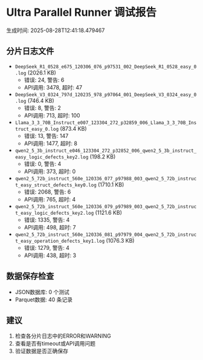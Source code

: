 # Ultra Parallel Runner 调试报告

生成时间: 2025-08-28T12:41:18.479467

## 分片日志文件

- `DeepSeek_R1_0528_e675_120306_076_p97531_002_DeepSeek_R1_0528_easy_0.log` (2026.1 KB)
  - 错误: 24, 警告: 6
  - API调用: 3478, 超时: 47
- `DeepSeek_V3_0324_797d_120235_978_p97064_001_DeepSeek_V3_0324_easy_0.log` (746.4 KB)
  - 错误: 8, 警告: 2
  - API调用: 713, 超时: 100
- `Llama_3_3_70B_Instruct_e007_123304_272_p32859_006_Llama_3_3_70B_Instruct_easy_0.log` (873.4 KB)
  - 错误: 13, 警告: 147
  - API调用: 1477, 超时: 8
- `qwen2_5_3b_instruct_e046_123304_272_p32852_006_qwen2_5_3b_instruct_easy_logic_defects_key2.log` (198.2 KB)
  - 错误: 0, 警告: 4
  - API调用: 373, 超时: 0
- `qwen2_5_72b_instruct_560e_120336_077_p97988_003_qwen2_5_72b_instruct_easy_struct_defects_key0.log` (1710.1 KB)
  - 错误: 2068, 警告: 6
  - API调用: 765, 超时: 4
- `qwen2_5_72b_instruct_560e_120336_079_p97989_003_qwen2_5_72b_instruct_easy_logic_defects_key2.log` (1121.6 KB)
  - 错误: 1335, 警告: 4
  - API调用: 498, 超时: 7
- `qwen2_5_72b_instruct_560e_120336_081_p97979_004_qwen2_5_72b_instruct_easy_operation_defects_key1.log` (1076.3 KB)
  - 错误: 1279, 警告: 4
  - API调用: 438, 超时: 3

## 数据保存检查

- JSON数据库: 0 个测试
- Parquet数据: 40 条记录

## 建议

1. 检查各分片日志中的ERROR和WARNING
2. 查看是否有timeout或API调用问题
3. 验证数据是否正确保存
